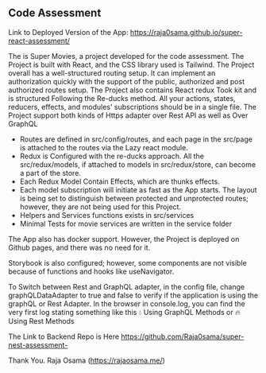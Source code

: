 ## Code Assessment

Link to Deployed Version of the App: https://raja0sama.github.io/super-react-assessment/

The is Super Movies, a project developed for the code assessment. The Project is built with React, and the CSS library used is Tailwind. The Project overall has a well-structured routing setup. It can implement an authorization quickly with the support of the public, authorized and post authorized routes setup. The Project also contains React redux Took kit and is structured Following the Re-ducks method. All your actions, states, reducers, effects, and modules' subscriptions should be in a single file. The Project support both kinds of Https adapter over Rest API as well as Over GraphQL

- Routes are defined in src/config/routes, and each page in the src/page is attached to the routes via the Lazy react module.
- Redux is Configured with the re-ducks approach. All the src/redux/models, if attached to models in src/redux/store, can become a part of the store.
- Each Redux Model Contain Effects, which are thunks effects.
- Each model subscription will initiate as fast as the App starts.
  The layout is being set to distinguish between protected and unprotected routes; however, they are not being used for this Project.
- Helpers and Services functions exists in src/services
- Minimal Tests for movie services are written in the service folder

The App also has docker support. However, the Project is deployed on Github pages, and there was no need for it.

Storybook is also configured; however, some components are not visible because of functions and hooks like useNavigator.

To Switch between Rest and GraphQL adapter, in the config file, change graphQLDataAdapter to true and false to verify if the application is using the graphQL or Rest Adapter. In the browser in console.log, you can find the very first log stating something like this 💧 Using GraphQL Methods or 🔥 Using Rest Methods

The Link to Backend Repo is Here
https://github.com/Raja0sama/super-nest-assessment-

Thank You.
Raja Osama
(https://rajaosama.me/)

